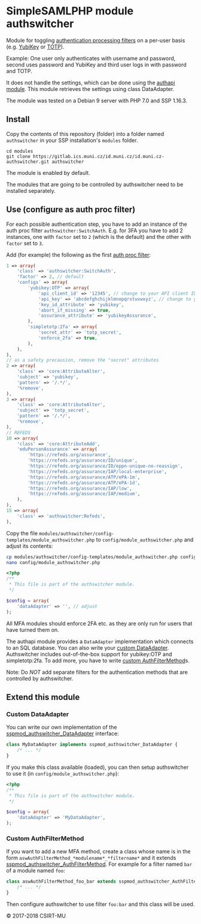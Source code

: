 # SimpleSAMLPHP module authswitcher

Module for toggling [authentication processing filters](https://simplesamlphp.org/docs/stable/simplesamlphp-authproc) on a per-user basis (e.g. [YubiKey](https://github.com/simplesamlphp/simplesamlphp-module-yubikey) or [TOTP](https://github.com/aidan-/SimpleTOTP)).

Example: One user only authenticates with username and password, second uses password and YubiKey and third user logs in with password and TOTP.

It does not handle the settings, which can be done using the [authapi module](https://gitlab.ics.muni.cz/id.muni.cz/id.muni.cz-authapi).
This module retrieves the settings using class DataAdapter.

The module was tested on a Debian 9 server with PHP 7.0 and SSP 1.16.3.

## Install

Copy the contents of this repository (folder) into a folder named `authswitcher` in your SSP installation's `modules` folder.

```
cd modules
git clone https://gitlab.ics.muni.cz/id.muni.cz/id.muni.cz-authswitcher.git authswitcher
```

The module is enabled by default.

The modules that are going to be controlled by authswitcher need to be installed separately.

## Use (configure as auth proc filter)

For each possible authentication step, you have to add an instance of the auth proc filter `authswitcher:SwitchAuth`.
E.g. for 3FA you have to add 2 instances, one with `factor` set to `2` (which is the default) and the other with `factor` set to `3`.

Add (for example) the following as the first [auth proc filter](https://simplesamlphp.org/docs/stable/simplesamlphp-authproc#section_1):

```php
1 => array(
    'class' => 'authswitcher:SwitchAuth',
    'factor' => 2, // default
    'configs' => array(
        'yubikey:OTP' => array(
            'api_client_id' => '12345', // change to your API client ID
            'api_key' => 'abcdefghchijklmnopqrstuvwxyz', // change to your API key
            'key_id_attribute' => 'yubikey',
            'abort_if_missing' => true,
            'assurance_attribute' => 'yubikeyAssurance',
        ),
        'simpletotp:2fa' => array(
            'secret_attr' => 'totp_secret',
            'enforce_2fa' => true,
        ),
    ),
),
// as a safety precausion, remove the "secret" attributes
2 => array(
    'class' => 'core:AttributeAlter',
    'subject' => 'yubikey',
    'pattern' => '/.*/',
    '%remove',
),
3 => array(
    'class' => 'core:AttributeAlter',
    'subject' => 'totp_secret',
    'pattern' => '/.*/',
    '%remove',
),
// REFEDS
10 => array(
    'class' => 'core:AttributeAdd',
    'eduPersonAssurance' => array(
        'https://refeds.org/assurance',
        'https://refeds.org/assurance/ID/unique',
        'https://refeds.org/assurance/ID/eppn-unique-no-reassign',
        'https://refeds.org/assurance/IAP/local-enterprise',
        'https://refeds.org/assurance/ATP/ePA-1m',
        'https://refeds.org/assurance/ATP/ePA-1d',
        'https://refeds.org/assurance/IAP/low',
        'https://refeds.org/assurance/IAP/medium',
    ),
),
15 => array(
    'class' => 'authswitcher:Refeds',
),

```

Copy the file `modules/authswitcher/config-templates/module_authswitcher.php` to `config/module_authswitcher.php` and adjust its contents:
```bash
cp modules/authswitcher/config-templates/module_authswitcher.php config/module_authswitcher.php
nano config/module_authswitcher.php
```

```php
<?php
/**
 * This file is part of the authswitcher module.
 */

$config = array(
    'dataAdapter' => '', // adjust
);
```

All MFA modules should enforce 2FA etc. as they are only run for users that have turned them on.

The authapi module provides a `DataAdapter` implementation which connects to an SQL database. You can also write your [custom DataAdapter](#custom-dataadapter).
Authswitcher includes out-of-the-box support for yubikey:OTP and simpletotp:2fa. To add more, you have to write [custom AuthFilterMethod](#custom-authfiltermethod)s.

Note: Do *NOT* add separate filters for the authentication methods that are controlled by authswitcher.

## Extend this module

### Custom DataAdapter

You can write our own implementation of the [sspmod_authswitcher_DataAdapter](https://gitlab.ics.muni.cz/id.muni.cz/id.muni.cz-authswitcher/blob/master/lib/DataAdapter.php) interface:

```php
class MyDataAdapter implements sspmod_authswitcher_DataAdapter {
    /* ... */
}
```

If you make this class available (loaded), you can then setup authswitcher to use it (in `config/module_authswitcher.php`):
```php
<?php
/**
 * This file is part of the authswitcher module.
 */

$config = array(
    'dataAdapter' => 'MyDataAdapter',
);
```

### Custom AuthFilterMethod

If you want to add a new MFA method, create a class whose name is in the form `aswAuthFilterMethod_*modulename*_*filtername*` and it extends [sspmod_authswitcher_AuthFilterMethod](https://gitlab.ics.muni.cz/id.muni.cz/id.muni.cz-authswitcher/blob/master/lib/AuthFilterMethod.php).
For example for a filter named `bar` of a module named `foo`:
```php
class aswAuthFilterMethod_foo_bar extends sspmod_authswitcher_AuthFilterMethod {
    /* ... */
}
```

Then configure authswitcher to use filter `foo:bar` and this class will be used.


© 2017-2018 CSIRT-MU
